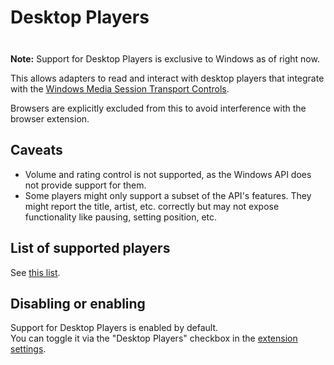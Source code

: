# Desktop Players

<div class="tip custom-block" style="padding-top: 8px">

**Note:** Support for Desktop Players is exclusive to Windows as of right now.

</div>

This allows adapters to read and interact with desktop players that integrate with the [Windows Media Session Transport Controls](https://learn.microsoft.com/en-us/windows/uwp/audio-video-camera/integrate-with-systemmediatransportcontrols).

Browsers are explicitly excluded from this to avoid interference with the browser extension.

## Caveats

- Volume and rating control is not supported, as the Windows API does not provide support for them.
- Some players might only support a subset of the API's features. They might report the title, artist, etc. correctly but may not expose functionality like pausing, setting position, etc.

## List of supported players

See [this list](https://github.com/ModernFlyouts-Community/ModernFlyouts/blob/main/docs/GSMTC-Support-And-Popular-Apps.md).

## Disabling or enabling

Support for Desktop Players is enabled by default.  
You can toggle it via the "Desktop Players" checkbox in the [extension settings](/extension/settings).
